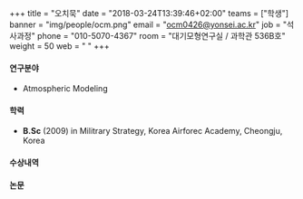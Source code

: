+++
title = "오치묵"
date = "2018-03-24T13:39:46+02:00"
teams = ["학생"]
banner = "img/people/ocm.png"
email = "ocm0426@yonsei.ac.kr"
job = "석사과정"
phone = "010-5070-4367"
room = "대기모형연구실 / 과학관 536B호"
weight = 50
web = " "
+++

#### 연구분야
+ Atmospheric Modeling

#### 학력
+ **B.Sc** (2009) in Militrary Strategy, Korea Airforec Academy, Cheongju, Korea

#### 수상내역


#### 논문
